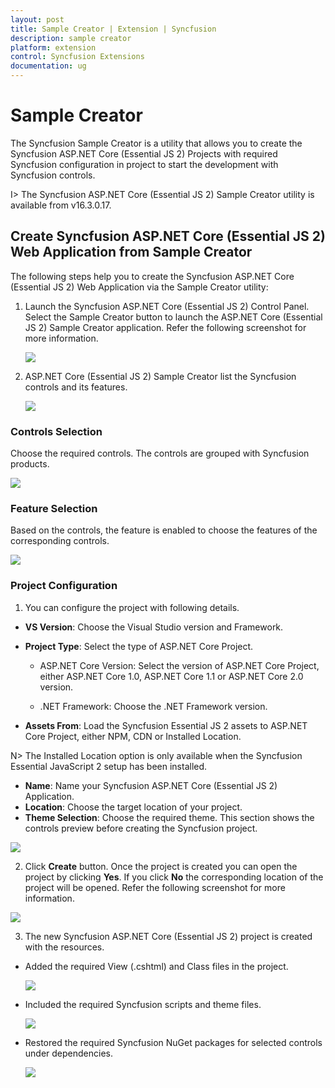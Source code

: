 ```yaml
---
layout: post
title: Sample Creator | Extension | Syncfusion
description: sample creator
platform: extension
control: Syncfusion Extensions
documentation: ug
---
```


# Sample Creator

The Syncfusion Sample Creator is a utility that allows you to create the Syncfusion ASP.NET Core (Essential JS 2) Projects with required Syncfusion configuration in project to start the development with Syncfusion controls.

I> The Syncfusion ASP.NET Core (Essential JS 2) Sample Creator utility is available from v16.3.0.17.

## Create Syncfusion ASP.NET Core (Essential JS 2) Web Application from Sample Creator

The following steps help you to create the Syncfusion ASP.NET Core (Essential JS 2) Web Application via the Sample Creator utility:

1. Launch the Syncfusion ASP.NET Core (Essential JS 2) Control Panel. Select the Sample Creator button to launch the ASP.NET Core (Essential JS 2) Sample Creator application. Refer the following screenshot for more information. 

   ![](Sample-Creator_images\SampleCreator_img1.jpg)

2. ASP.NET Core (Essential JS 2) Sample Creator list the Syncfusion controls and its features. 

   ![](Sample-Creator_images\SampleCreator_img2.jpg)

### Controls Selection

Choose the required controls. The controls are grouped with Syncfusion products.

 ![](Sample-Creator_images\SampleCreator_img3.jpg)

### Feature Selection

Based on the controls, the feature is enabled to choose the features of the corresponding controls.

![](Sample-Creator_images\SampleCreator_img4.jpg)

### Project Configuration

1. You can configure the project with following details.

  * **VS Version**: Choose the Visual Studio version and Framework.
  * **Project Type**: Select the type of ASP.NET Core Project.

    *	ASP.NET Core Version: Select the version of ASP.NET Core Project, either ASP.NET Core 1.0, ASP.NET Core 1.1 or ASP.NET Core 2.0 version.

    * .NET Framework: Choose the .NET Framework version.

  * **Assets From**: Load the Syncfusion Essential JS 2 assets to ASP.NET Core Project, either NPM, CDN or Installed Location.

N> The Installed Location option is only available when the Syncfusion Essential JavaScript 2 setup has been installed.

  *	**Name**: Name your Syncfusion ASP.NET Core (Essential JS 2) Application.
  *	**Location**: Choose the target location of your project.
  *	**Theme Selection**: Choose the required theme. This section shows the controls preview before creating the Syncfusion project.

![](Sample-Creator_images\SampleCreator_img5.jpg)

2. Click **Create** button. Once the project is created you can open the project by clicking **Yes**. If you click **No** the corresponding location of the project will be opened. Refer the following screenshot for more information.

![](Sample-Creator_images\SampleCreator_img9.png)

3.	The new Syncfusion ASP.NET Core (Essential JS 2) project is created with the resources.

* Added the required View (.cshtml) and Class files in the project.
  
  ![](Sample-Creator_images\SampleCreator_img6.jpg)

* Included the required Syncfusion scripts and theme files.
  
  ![](Sample-Creator_images\SampleCreator_img7.jpg)

* Restored the required Syncfusion NuGet packages for selected controls under dependencies.
 
  ![](Sample-Creator_images\SampleCreator_img8.jpg)

 

  
